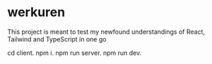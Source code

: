# werkuren
This project is meant to test my newfound understandings of React, Tailwind and TypeScript in one go

cd client.
npm i.
npm run server.
npm run dev.
